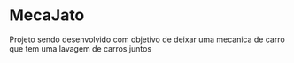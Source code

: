 # MecaJato

Projeto sendo desenvolvido com objetivo de deixar uma mecanica de carro que tem uma lavagem de carros juntos
